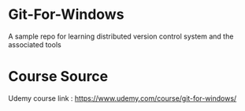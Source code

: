 # Git-For-Windows
A sample repo for learning distributed version control system and the associated tools

# Course Source
Udemy course link : https://www.udemy.com/course/git-for-windows/ 
